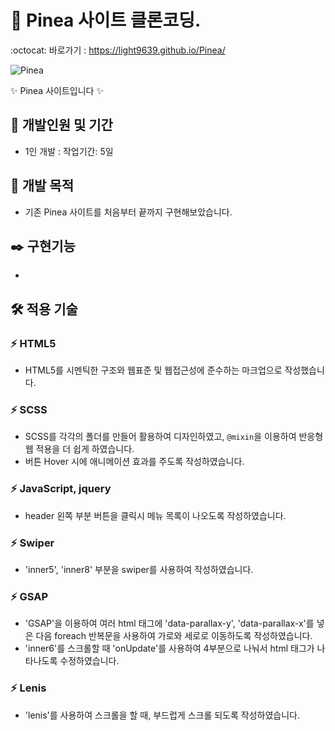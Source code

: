 # 🍷 Pinea 사이트 클론코딩.
:octocat: 바로가기 : https://light9639.github.io/Pinea/

<img src="https://github.com/light9639/Pinea/assets/95972251/db3c873d-703f-4dbe-814e-2c4148bca1dd" alt="Pinea" /><br/>

✨ Pinea 사이트입니다 ✨
## :calendar: 개발인원 및 기간
- 1인 개발 : 작업기간: 5일
## :dart: 개발 목적
- 기존 Pinea 사이트를 처음부터 끝까지 구현해보았습니다.
## :black_nib: 구현기능
- 
## :hammer_and_wrench: 적용 기술
### :zap: HTML5
- HTML5를 시멘틱한 구조와 웹표준 및 웹접근성에 준수하는 마크업으로 작성했습니다.
### :zap: SCSS
- SCSS를 각각의 폴더를 만들어 활용하여 디자인하였고, `@mixin`을 이용하여 반응형 웹 적용을 더 쉽게 하였습니다.
- 버튼 Hover 시에 애니메이션 효과를 주도록 작성하였습니다.
### :zap: JavaScript, jquery
- header 왼쪽 부분 버튼을 클릭시 메뉴 목록이 나오도록 작성하였습니다.
### :zap: Swiper
- 'inner5', 'inner8' 부분을 swiper를 사용하여 작성하였습니다.
### :zap: GSAP
- 'GSAP'을 이용하여 여러 html 태그에 'data-parallax-y', 'data-parallax-x'를 넣은 다음 foreach 반복문을 사용하여 가로와 세로로 이동하도록 작성하였습니다.
- 'inner6'를 스크롤할 때 'onUpdate'를 사용하여 4부분으로 나눠서 html 태그가 나타나도록 수정하였습니다.
### :zap: Lenis
- 'lenis'를 사용하여 스크롤을 할 때, 부드럽게 스크롤 되도록 작성하였습니다.
